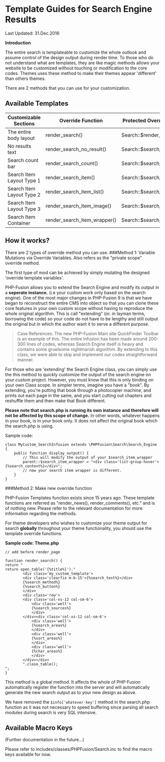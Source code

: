 # Template Guides for Search Engine Results
Last Updated: 31.Dec.2016

**Introduction**

The entire search is templateable to customize the whole outlook and assume control of the design output during render time. 
To those who do not understand what are templates, they are like magic methods allows your website to be customized without touching or modification to the core codes.
Themes uses these method to make their themes appear 'different' than others themes.

There are 2 methods that you can use for your customization.

## Available Templates

|  Customizable Sections | Override Function | Protected Override Variables | 
|---|---|---|
| The entire body layout | render_search() | Search::$render_search | 
| No results text | render_search_no_result() | Search::$search_no_result |
| Search count bar | render_search_count() | Search::$search_count |
| Search Item Layout Type 1 | render_search_item() | Search::$search_item |
| Search Item Layout Type 2 | render_search_item_list() | Search::$search_item_list |
| Search Item Layout Type 3 | render_search_item_image() | Search::$search_item_image |
| Search Item Container | render_search_item_wrapper() | Search::$search_item_wrapper |

## How it works?
There are 2 types of override method you can use. 
###Method 1:  Variable Mutations via Override Variables.
Also refers as the "private scope" override method.

The first type of mod can be achieved by simply mutating the designed 'override template variables'.
 
PHP-Fusion allows you to extend the Search Engine and modify its output in a **seperate instance.** (i.e your custom work only based on the search engine).
One of the most major changes in PHP-Fusion 9 is that we have began to reconstruct the entire CMS into object so that you can clone these core features in your own custom scope without having to reproduce the whole original algorithm. This is call "extending" (or. in layman terms, borrowing the code) so your code do not have to be lengthy and still output the original but in which the author want it to serve a different purpose.

<blockquote>
Case References:
The new PHP-Fusion Main site QuickFinder Toolbar is an example of this. The entire Infusion has been made around 200-300 lines of codes, whereas Search Engine itself is heavy and contains some gruelsome nightmarish algorithm. By extending to this class, we were able to skip and implement our codes straightforward manner. 
</blockquote>

For those who are 'extending' the Search Engine class, you can simply use the this method to quickly customize the output of the search engine on your custom project.
However, you must know that this is only binding on your own Class scope. In simpler terms, imagine you have a "book". By extending, you're putting that book through a photocopier machine, and prints out each page in the same, and you start cutting out chapters and reshuffle them and then make that Book different. 

**Please note that search.php is running its own instance
and therefore will not be affected by this scope of change.** In other words, whatever happens in your book, is in your book only. It does not affect the original book which the search.php is using.

Sample code:
````$xslt
class MyCustom_SearchInfusion extends \PHPFusion\Search\Search_Engine {
    public function display_output() {
        // This will modify the output of your $search_item_wrapper
        parent::$search_item_wrapper = "<div class='list-group-hover'>{%search_content%}</div>";
        // now your search item wrapper is different.                
    }
}
````

###Method 2: Make new override function

PHP-Fusion Templates function exists since 15 years ago. These template functions are referred as "render_news(), render_comments(), etc." and is of nothing new. Please refer to the relevant documentation
for more information regarding the methods.

For theme developers who wishes to customize your theme output for search **globally** throughout your theme functionality, you should use the template override functions.

**Sample code: Theme.php**
````$xslt
// add before render_page

function render_search() {
return "
return open_table('{%title%}')."
        <div class='my_custom_template'>        
        <div class='clearfix m-b-15'>{%search_text%}</div>        
        {%search_method%}
        {%search_button%}
        </div>
        <div class='row'>
        <div class='col-xs-12 col-sm-6'>
            <div class='well'>
            {%search_sources%}
            </div>
        </div><div class='col-xs-12 col-sm-6'>
            <div class='well'>
            {%search_areas%}
            </div>
            <div class='well'>
            {%sort_areas%}
            </div>
            <div class='well'>
            {%char_areas%}
            </div>
        </div></div>
        ".close_table();
";
}
````
This method is a global method. It affects the whole of
PHP-Fusion automatically register the function into the server and will automatically generate the new search output as to your new design as above.

We have removed the <code>$info['whatever-key']</code> method in the search.php function as it was not necessary to speed buffering since parsing all search modules during search is very SQL intensive.

## Available Macro Keys
(Further documentation in the future...) 

Please refer to includes/classes/PHPFusion/Search.inc to find the macro keys available for now.